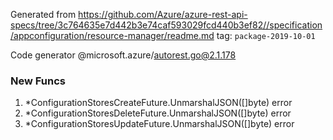 Generated from https://github.com/Azure/azure-rest-api-specs/tree/3c764635e7d442b3e74caf593029fcd440b3ef82//specification/appconfiguration/resource-manager/readme.md tag: `package-2019-10-01`

Code generator @microsoft.azure/autorest.go@2.1.178


### New Funcs

1. *ConfigurationStoresCreateFuture.UnmarshalJSON([]byte) error
1. *ConfigurationStoresDeleteFuture.UnmarshalJSON([]byte) error
1. *ConfigurationStoresUpdateFuture.UnmarshalJSON([]byte) error
